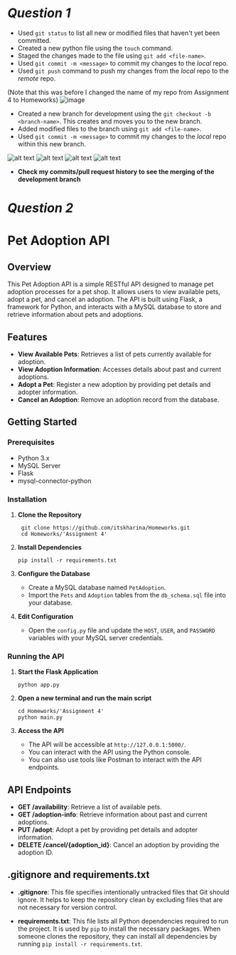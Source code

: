 # _Question 1_

- Used `git status` to list all new or modified files that haven't yet been committed.
- Created a new python file using the `touch` command.
- Staged the changes made to the file using `git add <file-name>`.
- Used `git commit -m <message>` to commit my changes to the _local_ repo.
- Used `git push` command to push my changes from the _local_ repo to the _remote_ repo.

(Note that this was before I changed the name of my repo from Assignment 4 to Homeworks)
![image](./assets/image.png)

- Created a new branch for development using the `git checkout -b <branch-name>`. This creates and moves you to the new branch.
- Added modified files to the branch using `git add <file-name>`.
- Used `git commit -m <message>` to commit my changes to the _local_ repo within this new branch.

![alt text](./assets/image2.png)
![alt text](./assets/image3.png)
![alt text](./assets/image4.png)
![alt text](./assets/image5.png)

- **Check my commits/pull request history to see the merging of the development branch**

# _Question 2_

# Pet Adoption API

## Overview

This Pet Adoption API is a simple RESTful API designed to manage pet adoption processes for a pet shop. It allows users to view available pets, adopt a pet, and cancel an adoption. The API is built using Flask, a framework for Python, and interacts with a MySQL database to store and retrieve information about pets and adoptions.

## Features

- **View Available Pets**: Retrieves a list of pets currently available for adoption.
- **View Adoption Information**: Accesses details about past and current adoptions.
- **Adopt a Pet**: Register a new adoption by providing pet details and adopter information.
- **Cancel an Adoption**: Remove an adoption record from the database.

## Getting Started

### Prerequisites

- Python 3.x
- MySQL Server
- Flask
- mysql-connector-python

### Installation

1. **Clone the Repository**

   ```
    git clone https://github.com/itskharina/Homeworks.git
    cd Homeworks/'Assignment 4'
   ```

2. **Install Dependencies**

   ```
   pip install -r requirements.txt
   ```

3. **Configure the Database**

   - Create a MySQL database named `PetAdoption`.
   - Import the `Pets` and `Adoption` tables from the `db_schema.sql` file into your database.

4. **Edit Configuration**

   - Open the `config.py` file and update the `HOST`, `USER`, and `PASSWORD` variables with your MySQL server credentials.

### Running the API

1. **Start the Flask Application**

   ```
   python app.py
   ```
2. **Open a new terminal and run the main script**

   ```
   cd Homeworks/'Assignment 4'
   python main.py
   ```
   
3. **Access the API**

   - The API will be accessible at `http://127.0.0.1:5000/`.
   - You can interact with the API using the Python console.
   - You can also use tools like Postman to interact with the API endpoints.

## API Endpoints

- **GET /availability**: Retrieve a list of available pets.
- **GET /adoption-info**: Retrieve information about past and current adoptions.
- **PUT /adopt**: Adopt a pet by providing pet details and adopter information.
- **DELETE /cancel/{adoption_id}**: Cancel an adoption by providing the adoption ID.

## .gitignore and requirements.txt

- **.gitignore**: This file specifies intentionally untracked files that Git should ignore. It helps to keep the repository clean by excluding files that are not necessary for version control.

- **requirements.txt**: This file lists all Python dependencies required to run the project. It is used by `pip` to install the necessary packages. When someone clones the repository, they can install all dependencies by running `pip install -r requirements.txt`.
